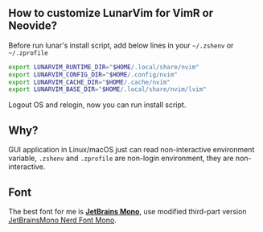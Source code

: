 ## How to customize LunarVim for VimR or Neovide?

Before run lunar's install script, add below lines in your `~/.zshenv` or `~/.zprofile`

```sh
export LUNARVIM_RUNTIME_DIR="$HOME/.local/share/nvim"
export LUNARVIM_CONFIG_DIR="$HOME/.config/nvim"
export LUNARVIM_CACHE_DIR="$HOME/.cache/nvim"
export LUNARVIM_BASE_DIR="$HOME/.local/share/nvim/lvim"
```

Logout OS and relogin, now you can run install script.

## Why?

GUI application in Linux/macOS just can read non-interactive environment variable, `.zshenv` and `.zprofile` are non-login environment, they are non-interactive.

## Font

The best font for me is [**JetBrains Mono**](https://www.jetbrains.com/lp/mono/), use modified third-part version [JetBrainsMono Nerd Font Mono](https://www.nerdfonts.com/font-downloads).
